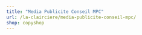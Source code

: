 ```yaml
---
title: "Media Publicite Conseil MPC"
url: /la-clairciere/media-publicite-conseil-mpc/
shop: copyshop
---
```

